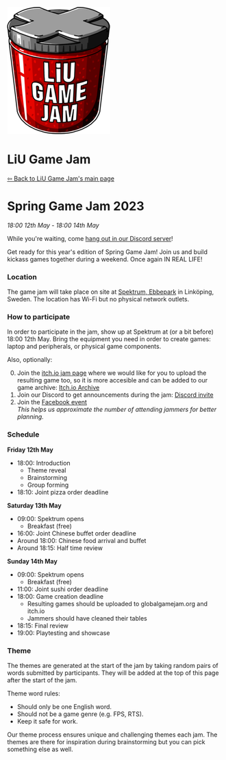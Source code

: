 <div id="gamejam-header">
  <img src="/static/img/gamejam/logo.png" alt="LiU Game Jam">
  <h1>LiU Game Jam</h1>
</div>

[⇦ Back to LiU Game Jam's main page](/gamejam/en)

# Spring Game Jam 2023

*18:00 12th May - 18:00 14th May*

<div id=important-information>
<p>
While you're waiting, come <a href="https://discord.gg/tP2kDvgQKn">hang out in our Discord server</a>!
</p>
</div>

<!-- <img src="/static/img/gamejam/banner-ggj23.png" alt="Global Game Jam 2023" id="gamejam-banner"> -->

Get ready for this year's edition of Spring Game Jam! Join us and build kickass
games together during a weekend. Once again IN REAL LIFE!

<!--
### Information during the jam
-->

### Location

The game jam will take place on site at [Spektrum,
Ebbepark](https://sanktkors.se/lediga-lokaler/linkoping/ebbepark/spektrum/) in
Linköping, Sweden. The location has Wi-Fi but no physical network outlets.

### How to participate

In order to participate in the jam, show up at Spektrum at (or a bit before)
18:00 12th May. Bring the equipment you need in order to create games:
laptop and peripherals, or physical game components.

Also, optionally:

0. Join the [itch.io jam page](https://itch.io/jam/liu-spring-game-jam-2023) where we would like for you to upload
   the resulting game too, so it is more accesible and can be added to our game
   archive:
   [Itch.io Archive](https://itch.io/c/64050/liu-game-jam)
0. Join our Discord to get announcements during the jam:
   [Discord invite](https://discord.gg/tP2kDvgQKn)
0. Join the [Facebook event](https://www.facebook.com/events/786567499340170)<br/>*This helps us
   approximate the number of attending jammers for better planning.*

### Schedule

**Friday 12th May**

- 18:00: Introduction
    - Theme reveal
    - Brainstorming
    - Group forming
- 18:10: Joint pizza order deadline

**Saturday 13th May**

- 09:00: Spektrum opens
    - Breakfast (free)
- 16:00: Joint Chinese buffet order deadline
- Around 18:00: Chinese food arrival and buffet
- Around 18:15: Half time review

**Sunday 14th May**

- 09:00: Spektrum opens
    - Breakfast (free)
- 11:00: Joint sushi order deadline
- 18:00: Game creation deadline
    - Resulting games should be uploaded to globalgamejam.org and itch.io
    - Jammers should have cleaned their tables
- 18:15: Final review
- 19:00: Playtesting and showcase

### Theme

The themes are generated at the start of the jam by taking random pairs of words
submitted by participants. They will be added at the top of this page after the start of the jam.

Theme word rules:

- Should only be one English word.
- Should not be a game genre (e.g. FPS, RTS).
- Keep it safe for work.

Our theme process ensures unique and challenging themes each jam. The themes are
there for inspiration during brainstorming but you can pick something else as
well.

